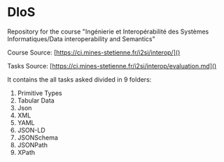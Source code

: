 # DIoS

Repository for the course "Ingénierie et Interopérabilité des Systèmes Informatiques/Data interoperability and Semantics"

Course Source: [https://ci.mines-stetienne.fr/i2si/interop/]()

Tasks Source: [https://ci.mines-stetienne.fr/i2si/interop/evaluation.md]()

It contains the all tasks asked divided in 9 folders:

1. Primitive Types
2. Tabular Data
3. Json
4. XML
5. YAML
6. JSON-LD
7. JSONSchema
8. JSONPath
9. XPath
